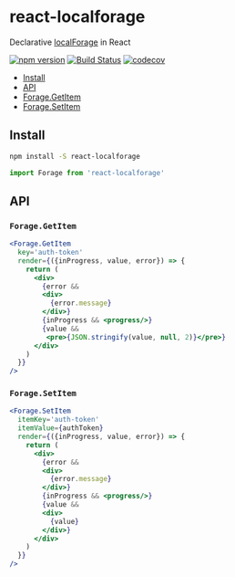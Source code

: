 

# react-localforage
Declarative [localForage](https://github.com/localForage/localForage) in React

[![npm version](https://badge.fury.io/js/react-localforage.svg)](https://badge.fury.io/js/react-localforage)
[![Build Status](https://travis-ci.org/tkh44/react-localforage.svg?branch=master)](https://travis-ci.org/tkh44/react-localforage)
[![codecov](https://codecov.io/gh/tkh44/react-localforage/branch/master/graph/badge.svg)](https://codecov.io/gh/tkh44/react-localforage)

-   [Install](#install)
-   [API](#api)
  -   [Forage.GetItem](#forage-getitem)
  -   [Forage.SetItem](#forage-setitem)

## Install

```bash
npm install -S react-localforage
```

```javascript
import Forage from 'react-localforage'
```

## API

### `Forage.GetItem`

```jsx
<Forage.GetItem
  key='auth-token'
  render={({inProgress, value, error}) => {
    return (
      <div>
        {error &&
        <div>
          {error.message}
        </div>}
        {inProgress && <progress/>}
        {value &&
         <pre>{JSON.stringify(value, null, 2)}</pre>}
      </div>
    )
  }}
/>
```

### `Forage.SetItem`

```jsx
<Forage.SetItem
  itemKey='auth-token'
  itemValue={authToken}
  render={({inProgress, value, error}) => {
    return (
      <div>
        {error &&
        <div>
          {error.message}
        </div>}
        {inProgress && <progress/>}
        {value &&
        <div>
          {value}
        </div>}
      </div>
    )
  }}
/>
```


